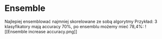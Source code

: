 # Ensemble


Najlepiej ensemblować najmniej skorelowane ze sobą algorytmy
Przykład: 3 klasyfikatory mają accuracy 70%, po ensemblu możemy mieć 78,4%:
![[Ensemble increase accuracy.png]]